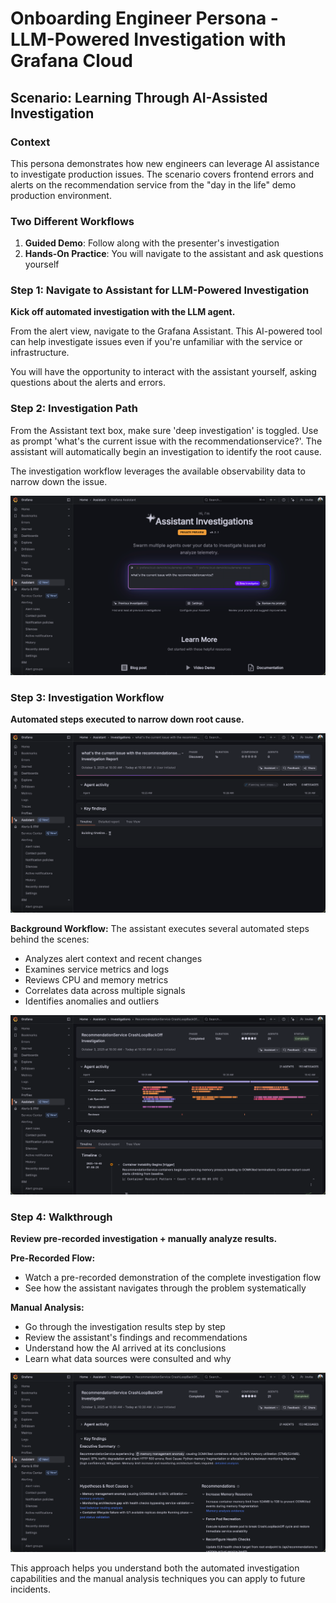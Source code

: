 # Onboarding Engineer Persona - LLM-Powered Investigation with Grafana Cloud

## Scenario: Learning Through AI-Assisted Investigation

### Context
This persona demonstrates how new engineers can leverage AI assistance to investigate production issues. The scenario covers frontend errors and alerts on the recommendation service from the "day in the life" demo production environment.

### Two Different Workflows
1. **Guided Demo**: Follow along with the presenter's investigation
2. **Hands-On Practice**: You will navigate to the assistant and ask questions yourself

### Step 1: Navigate to Assistant for LLM-Powered Investigation
**Kick off automated investigation with the LLM agent.**

From the alert view, navigate to the Grafana Assistant. This AI-powered tool can help investigate issues even if you're unfamiliar with the service or infrastructure.

You will have the opportunity to interact with the assistant yourself, asking questions about the alerts and errors.

### Step 2: Investigation Path

From the Assistant text box, make sure 'deep investigation' is toggled. Use as prompt 'what's the current issue with the recommendationservice?'. The assistant will automatically begin an investigation to identify the root cause.

The investigation workflow leverages the available observability data to narrow down the issue.

![Onboarding Assistant Investigation Kickoff](image_assets/onboarding_assistant_investigation_kickoff.png)

### Step 3: Investigation Workflow
**Automated steps executed to narrow down root cause.**

![Onboarding Assistant Investigation In Progress](image_assets/onboarding_assistant_investigation_in_progress.png)

**Background Workflow:**
The assistant executes several automated steps behind the scenes:
- Analyzes alert context and recent changes
- Examines service metrics and logs
- Reviews CPU and memory metrics
- Correlates data across multiple signals
- Identifies anomalies and outliers

![Onboarding Assistant Investigation Completed](image_assets/onboarding_assistant_investigation_completed.png)

### Step 4: Walkthrough
**Review pre-recorded investigation + manually analyze results.**

**Pre-Recorded Flow:**
- Watch a pre-recorded demonstration of the complete investigation flow
- See how the assistant navigates through the problem systematically

**Manual Analysis:**
- Go through the investigation results step by step
- Review the assistant's findings and recommendations
- Understand how the AI arrived at its conclusions
- Learn what data sources were consulted and why

![Onboarding Assistant Investigation Completed Key Points](image_assets/onboarding_assistant_investigation_completed_key_points.png)

This approach helps you understand both the automated investigation capabilities and the manual analysis techniques you can apply to future incidents.
